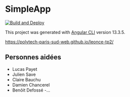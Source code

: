 # SimpleApp
[![Build and Deploy](https://github.com/Polytech-Paris-Sud-Web/leonce-tp2/actions/workflows/main.yml/badge.svg)](https://github.com/Polytech-Paris-Sud-Web/leonce-tp2/actions/workflows/main.yml)

This project was generated with [Angular CLI](https://github.com/angular/angular-cli) version 13.3.5.

<https://polytech-paris-sud-web.github.io/leonce-tp2/>

## Personnes aidées

- Lucas Payet
- Julien Save
- Claire Bauchu
- Damien Chancerel
- Benôit Defossé
-...

